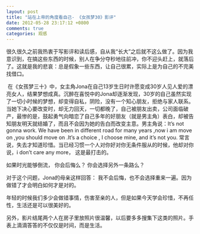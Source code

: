 ```yaml
---
layout: post
title: "站在上帝的角度看自己- 《女孩梦30》影评"
date: 2012-05-28 23:17:12 +0800
comments: true
categories: 观感
---
```

<p></p><p><span>很久很久之前我热衷于写影评和读后感，自从我“长大”之后就不这么做了。因为我意识到，在搞这些东西的时候，别人在争分夺秒地往前冲，你不迎头赶上，就落后了。这就是我的悲哀：总是假象一些东西，让自己很累，实际上是为自己的不完美找借口。</span><br></p><p></p><p></p><p> &nbsp;在《女孩梦三十》中，女主角Jona在自己13岁生日时许愿变成30岁人见人爱的漂亮女人，结果梦想成真。沉醉在喜悦中的Jona却逐渐发现，30岁的自己虽然实现了一切小时候的梦想，却变得自私，阴险，没有一个知心朋友，拒绝与家人联系。当她下决心要改变时，却无力回天，一切都晚了，自己被朋友出卖，公司面临破产，最惨的是，鼓起勇气向暗恋了自己多年的好朋友（就是男主角）表白，却被告知朋友明天就结婚了，而且不会因为她的告白而改变主意。男主角说：It’s not gonna work. We have been in different road for many years ,now i am move on ,you should move on .It’s a choice , I choose mine, and it’s not you. 常言说，失去才知道珍惜。当已经习惯一个人对你好对你无条件服从的时候，他却对你说，i don’t care any more， 这是最打击的。</p><p>如果时光能够倒流， 你会后悔么？ 你会选择另外一条路么？</p><p>对于这个问题，Jona的母亲这样回答： 我不会后悔，也不会选择重来一遍。因为做错了才会明白如何才是对的。</p><p>年轻的时候我们多少会做错事情，伤害至亲的人，但是如果今天学会珍惜，不再任性，生活还是可以很美好的。</p><p>另外，影片结尾两个人在房子里放照片很温馨，以后要多多搜集下这类的照片。手表上滴滴答答的不仅仅是时间，而是生活。</p><p></p><p></p><p></p>
